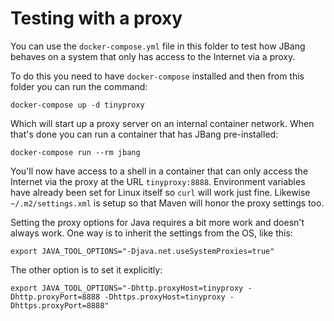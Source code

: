 # Testing with a proxy

You can use the `docker-compose.yml` file in this folder to test how
JBang behaves on a system that only has access to the Internet via a
proxy.

To do this you need to have `docker-compose` installed and then from
this folder you can run the command:

```
docker-compose up -d tinyproxy
```

Which will start up a proxy server on an internal container network.
When that's done you can run a container that has JBang pre-installed:

```
docker-compose run --rm jbang
```

You'll now have access to a shell in a container that can only access
the Internet via the proxy at the URL `tinyproxy:8888`. Environment
variables have already been set for Linux itself so `curl` will work
just fine. Likewise `~/.m2/settings.xml` is setup so that Maven will
honor the proxy settings too.

Setting the proxy options for Java requires a bit more work and doesn't
always work. One way is to inherit the settings from the OS, like this:

```
export JAVA_TOOL_OPTIONS="-Djava.net.useSystemProxies=true"
```

The other option is to set it explicitly:

```
export JAVA_TOOL_OPTIONS="-Dhttp.proxyHost=tinyproxy -Dhttp.proxyPort=8888 -Dhttps.proxyHost=tinyproxy -Dhttps.proxyPort=8888"
```
